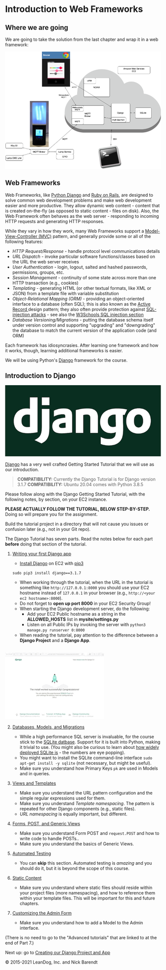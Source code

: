 # Introduction to Web Frameworks

## Where we are going

We are going to take the solution from the last chapter and wrap it in a web framework:

![architecture with web framework](Images/lampi_system_chapter_06.png)

## Web Frameworks

Web Frameworks, like [Python Django](https://www.djangoproject.com/) and [Ruby on Rails](http://rubyonrails.org/), are designed to solve common web development problems and make web development easier and more productive.  They allow dynamic web content - content that is created on-the-fly (as opposed to static content - files on disk).  Also, the Web Framework often behaves as the web server - responding to incoming HTTP requests and generating HTTP responses.

While they vary in how they work, many Web Frameworks support a [Model-View-Controller (MVC)](https://en.wikipedia.org/wiki/Model%E2%80%93view%E2%80%93controller) pattern, and generally provide some or all of the following features:

* *HTTP Request/Response* - handle protocol level communications details
* *URL Dispatch* - invoke particular software functions/classes based on the URL the web server receives
* *User Authentication* - login, logout, salted and hashed passwords, permissions, groups, etc.
* *Session Management* - continuity of some state across more than one HTTP transaction (e.g., cookies)
* *Templating* - generating HTML (or other textual formats, like XML or JSON) from a template file with variable substitution
* *Object-Relational Mapping (ORM)* - providing an object-oriented interface to a database (often SQL); this is also known as the [Active Record ](https://en.wikipedia.org/wiki/Active_record_pattern) design pattern; they also often provide protection against [SQL-injection attacks](https://en.wikipedia.org/wiki/SQL_injection) - see also the [W3Schools SQL injection section](https://www.w3schools.com/sql/sql_injection.asp)
* *Database Versioning/Migrations* - putting the database schema itself under version control and supporting "upgrading" and "downgrading" the database to match the current version of the application code (and ORM)

Each framework has idiosyncrasies.  After learning one framework and how it works, though, learning additional frameworks is easier.

We will be using Python's [Django](https://www.djangoproject.com/) framework for the course.

## Introduction to Django

![](Images/django-logo-negative.png)

[Django](https://www.djangoproject.com/) has a very well crafted Getting Started Tutorial that we will use as our introduction.

> **COMPATIBILITY:** Currently the Django Tutorial is for Django version 3.1.7
> **COMPATIBILITY:** Ubuntu 20.04 comes with Python 3.8.5

Please follow along with the Django Getting Started Tutorial, with the following notes, by section, on your EC2 instance.  

**PLEASE ACTUALLY FOLLOW THE TUTORIAL, BELOW STEP-BY-STEP.**  Doing so will prepare you for the assignment.

Build the tutorial project in a directory that will not cause you issues or confusion later (e.g., not in your Git repo).

The Django Tutorial has seven parts.  Read the notes below for each part **before** doing that section of the tutorial.

1. [Writing your first Django app](https://docs.djangoproject.com/en/3.1/intro/tutorial01/)

    * [Install Django](https://docs.djangoproject.com/en/3.1/intro/install/) on EC2 with [pip3](https://docs.djangoproject.com/en/3.1/topics/install/#installing-an-official-release-with-pip)

    ```
    sudo pip3 install django==3.1.7
    ```
    
    * When working through the tutorial, when the URL in the tutorial is something like `http://127.0.0.1:8000` you should use your EC2 hostname instead of `127.0.0.1` in your browser (e.g., `http://<your ec2 hostname>:8000`).
    * Do not forget to **open up port 8000** in your EC2 Security Group!
    * When starting the Django development server, do the following:
        * Add your EC2 Public hostname as a string in the **ALLOWED_HOSTS** list in **mysite/settings.py**
        * Listen on all Public IPs by invoking the server with `python3 manage.py runserver 0:8000`
    * When reading the tutorial, pay attention to the difference between a **Django Project** and a **Django App**.
    <br/>
![](Images/django_tutorial_initial_page.gif)

2. [Databases, Models, and Migrations](https://docs.djangoproject.com/en/3.1/intro/tutorial02/)
    * While a high performance SQL server is invaluable, for the course stick to the [SQLite datbase](https://www.sqlite.org/).  Support for it is built into Python, making it trivial to use.   (You might also be curious to learn about [how widely deployed SQLite is](https://www.sqlite.org/mostdeployed.html) - the numbers are eye popping).
    * You might want to install the SQLite command-line interface `sudo apt-get install -y sqlite` (not necessary, but might be useful).
    * Make sure you understand how Primary Keys `pk` are used in Models and in queries.
  
3. [Views and Templates](https://docs.djangoproject.com/en/3.1/intro/tutorial03/)
    * Make sure you understand the URL pattern configuration and the simple regular expressions used for them.
    * Make sure you understand _Template namespacing_.  The pattern is repeated for other Django components (e.g., static files).
    * _URL namespacing_ is equally important, but different.
    
4. [Forms, POST, and Generic Views](https://docs.djangoproject.com/en/3.1/intro/tutorial04/)
    * Make sure you understand Form POST and `request.POST` and how to write code to handle POSTs..
    * Make sure you understand the basics of Generic Views.
    
5. [Automated Testing](https://docs.djangoproject.com/en/3.1/intro/tutorial05/)
    * You can **skip** this section.  Automated testing is *amazing* and you should do it, but it is beyond the scope of this course.

6. [Static Content](https://docs.djangoproject.com/en/3.1/intro/tutorial06/)
    * Make sure you understand where static files should reside within your project files (more namespacing), and how to reference them within your template files.  This will be important for this and future chapters.
 
7. [Customizing the Admin Form](https://docs.djangoproject.com/en/3.1/intro/tutorial07/)
    * Make sure you understand how to add a Model to the Admin interface.

(There is no need to go to the "Advanced tutorials" that are linked to at the end of Part 7.)



Next up: go to [Creating our Django Project and App](../06.2_Creating_our_Django_Project_and_App/README.md)

&copy; 2015-2021 LeanDog, Inc. and Nick Barendt

